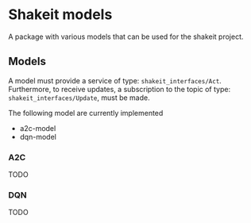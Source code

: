# Shakeit models
A package with various models that can be used for the shakeit project.

## Models
A model must provide a service of type: `shakeit_interfaces/Act`. 
Furthermore, to receive updates, a subscription to the topic of type: `shakeit_interfaces/Update`, must be made.

The following model are currently implemented 
* a2c-model
* dqn-model

### A2C
TODO

### DQN
TODO
